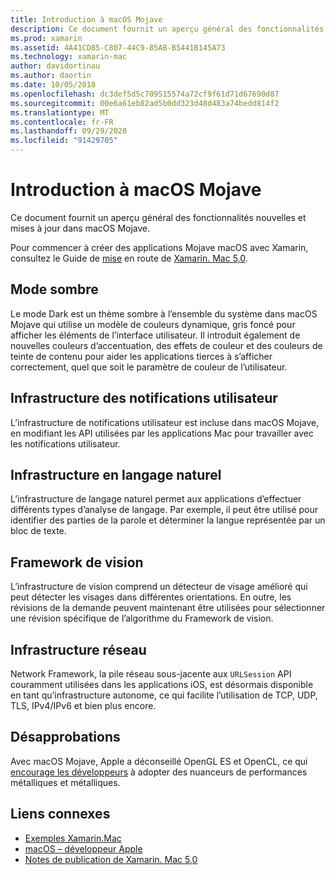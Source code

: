 ```yaml
---
title: Introduction à macOS Mojave
description: Ce document fournit un aperçu général des fonctionnalités nouvelles et mises à jour dans macOS Mojave.
ms.prod: xamarin
ms.assetid: 4A41CD85-C807-44C9-85AB-B5441B145A73
ms.technology: xamarin-mac
author: davidortinau
ms.author: daortin
ms.date: 10/05/2018
ms.openlocfilehash: dc3def5d5c709515574a72cf9f61d71d67690d87
ms.sourcegitcommit: 00e6a61eb82ad5b0dd323d48d483a74bedd814f2
ms.translationtype: MT
ms.contentlocale: fr-FR
ms.lasthandoff: 09/29/2020
ms.locfileid: "91429705"
---
```

# <a name="introduction-to-macos-mojave"></a>Introduction à macOS Mojave

Ce document fournit un aperçu général des fonctionnalités nouvelles et mises à jour dans macOS Mojave.

Pour commencer à créer des applications Mojave macOS avec Xamarin, consultez le Guide de [mise](~/mac/platform/introduction-to-macos-mojave/get-started.md) en route de [Xamarin. Mac 5,0](https://github.com/xamarin/release-notes-archive/blob/master/release-notes/mac/xamarin.mac_5/xamarin.mac_5.0.md).

## <a name="dark-mode"></a>Mode sombre

Le mode Dark est un thème sombre à l’ensemble du système dans macOS Mojave qui utilise un modèle de couleurs dynamique, gris foncé pour afficher les éléments de l’interface utilisateur. Il introduit également de nouvelles couleurs d’accentuation, des effets de couleur et des couleurs de teinte de contenu pour aider les applications tierces à s’afficher correctement, quel que soit le paramètre de couleur de l’utilisateur.

## <a name="user-notifications-framework"></a>Infrastructure des notifications utilisateur

L’infrastructure de notifications utilisateur est incluse dans macOS Mojave, en modifiant les API utilisées par les applications Mac pour travailler avec les notifications utilisateur.

## <a name="natural-language-framework"></a>Infrastructure en langage naturel

L’infrastructure de langage naturel permet aux applications d’effectuer différents types d’analyse de langage. Par exemple, il peut être utilisé pour identifier des parties de la parole et déterminer la langue représentée par un bloc de texte.

## <a name="vision-framework"></a>Framework de vision

L’infrastructure de vision comprend un détecteur de visage amélioré qui peut détecter les visages dans différentes orientations. En outre, les révisions de la demande peuvent maintenant être utilisées pour sélectionner une révision spécifique de l’algorithme du Framework de vision.

## <a name="network-framework"></a>Infrastructure réseau

Network Framework, la pile réseau sous-jacente aux `URLSession` API couramment utilisées dans les applications iOS, est désormais disponible en tant qu’infrastructure autonome, ce qui facilite l’utilisation de TCP, UDP, TLS, IPv4/IPv6 et bien plus encore.

## <a name="deprecations"></a>Désapprobations

Avec macOS Mojave, Apple a déconseillé OpenGL ES et OpenCL, ce qui [encourage les développeurs](https://developer.apple.com/macos/whats-new/) à adopter des nuanceurs de performances métalliques et métalliques.

## <a name="related-links"></a>Liens connexes

- [Exemples Xamarin.Mac](/samples/browse/?products=xamarin&term=Xamarin.Mac)
- [macOS – développeur Apple](https://developer.apple.com/macos/)
- [Notes de publication de Xamarin. Mac 5,0](/xamarin/mac/release-notes/5/5.0/)